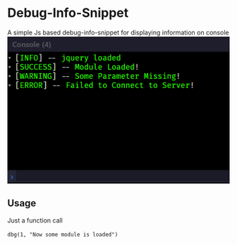 # Debug-Info-Snippet
A simple Js based debug-info-snippet for displaying information on console
![Demo Screen-shot](./Debud-info-console.png)
## Usage
Just a function call

`dbg(1, "Now some module is loaded")`
